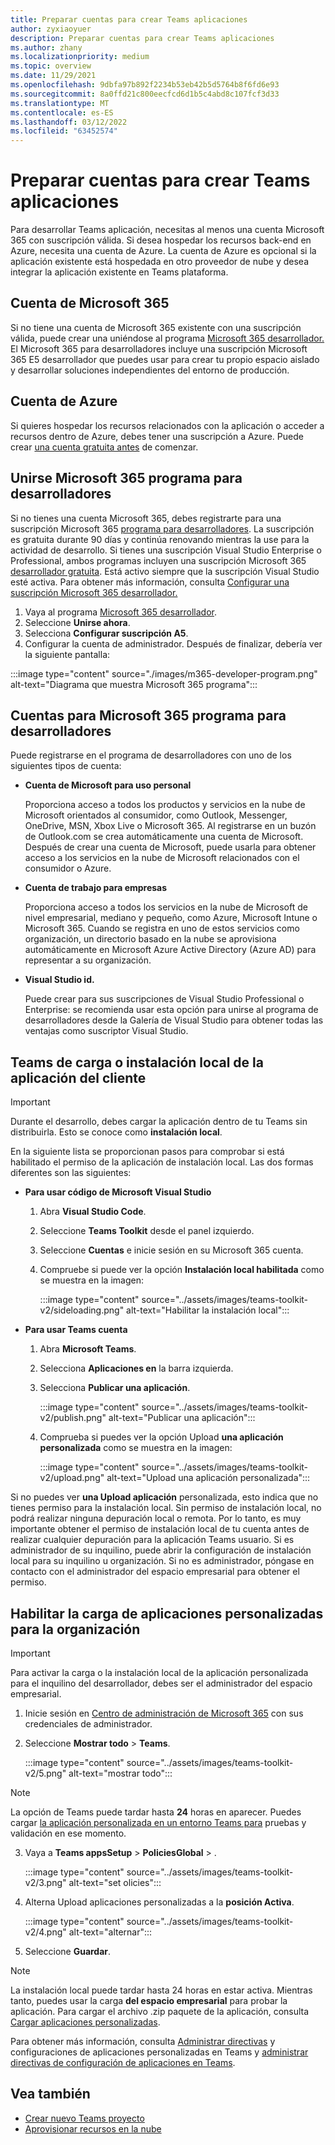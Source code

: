 ```yaml
---
title: Preparar cuentas para crear Teams aplicaciones
author: zyxiaoyuer
description: Preparar cuentas para crear Teams aplicaciones
ms.author: zhany
ms.localizationpriority: medium
ms.topic: overview
ms.date: 11/29/2021
ms.openlocfilehash: 9dbfa97b892f2234b53eb42b5d5764b8f6fd6e93
ms.sourcegitcommit: 8a0ffd21c800eecfcd6d1b5c4abd8c107fcf3d33
ms.translationtype: MT
ms.contentlocale: es-ES
ms.lasthandoff: 03/12/2022
ms.locfileid: "63452574"
---
```

# <a name="prepare-accounts-to-build-teams-apps"></a>Preparar cuentas para crear Teams aplicaciones

Para desarrollar Teams aplicación, necesitas al menos una cuenta Microsoft 365 con suscripción válida. Si desea hospedar los recursos back-end en Azure, necesita una cuenta de Azure. La cuenta de Azure es opcional si la aplicación existente está hospedada en otro proveedor de nube y desea integrar la aplicación existente en Teams plataforma.

## <a name="microsoft-365-account"></a>Cuenta de Microsoft 365

Si no tiene una cuenta de Microsoft 365 existente con una suscripción válida, puede crear una uniéndose al programa [Microsoft 365 desarrollador.](https://developer.microsoft.com/microsoft-365/dev-program) El Microsoft 365 para desarrolladores incluye una suscripción Microsoft 365 E5 desarrollador que puedes usar para crear tu propio espacio aislado y desarrollar soluciones independientes del entorno de producción.

## <a name="azure-account"></a>Cuenta de Azure

Si quieres hospedar los recursos relacionados con la aplicación o acceder a recursos dentro de Azure, debes tener una suscripción a Azure. Puede crear [una cuenta gratuita antes](https://azure.microsoft.com/free/) de comenzar.

## <a name="join-microsoft-365-developer-program"></a>Unirse Microsoft 365 programa para desarrolladores

Si no tienes una cuenta Microsoft 365, debes registrarte para una suscripción Microsoft 365 [programa para desarrolladores](https://developer.microsoft.com/microsoft-365/dev-program). La suscripción es gratuita durante 90 días y continúa renovando mientras la use para la actividad de desarrollo. Si tienes una suscripción Visual Studio Enterprise o Professional, ambos programas incluyen una suscripción Microsoft 365 [desarrollador gratuita](https://aka.ms/MyVisualStudioBenefits). Está activo siempre que la suscripción Visual Studio esté activa. Para obtener más información, consulta [Configurar una suscripción Microsoft 365 desarrollador.](https://developer.microsoft.com/microsoft-365/dev-program)

1. Vaya al programa [Microsoft 365 desarrollador](https://developer.microsoft.com/microsoft-365/dev-program).
2. Seleccione **Unirse ahora**.
3. Selecciona **Configurar suscripción A5**.
4. Configurar la cuenta de administrador. Después de finalizar, debería ver la siguiente pantalla:

:::image type="content" source="./images/m365-developer-program.png" alt-text="Diagrama que muestra Microsoft 365 programa":::

## <a name="accounts-for-microsoft-365-developer-program"></a>Cuentas para Microsoft 365 programa para desarrolladores

Puede registrarse en el programa de desarrolladores con uno de los siguientes tipos de cuenta:

* **Cuenta de Microsoft para uso personal**

  Proporciona acceso a todos los productos y servicios en la nube de Microsoft orientados al consumidor, como Outlook, Messenger, OneDrive, MSN, Xbox Live o Microsoft 365. Al registrarse en un buzón de Outlook.com se crea automáticamente una cuenta de Microsoft. Después de crear una cuenta de Microsoft, puede usarla para obtener acceso a los servicios en la nube de Microsoft relacionados con el consumidor o Azure.

* **Cuenta de trabajo para empresas**

  Proporciona acceso a todos los servicios en la nube de Microsoft de nivel empresarial, mediano y pequeño, como Azure, Microsoft Intune o Microsoft 365. Cuando se registra en uno de estos servicios como organización, un directorio basado en la nube se aprovisiona automáticamente en Microsoft Azure Active Directory (Azure AD) para representar a su organización.

* **Visual Studio id.**

  Puede crear para sus suscripciones de Visual Studio Professional o Enterprise: se recomienda usar esta opción para unirse al programa de desarrolladores desde la Galería de Visual Studio para obtener todas las ventajas como suscriptor Visual Studio.

## <a name="teams-customer-app-upload-or-sideload-permission"></a>Teams de carga o instalación local de la aplicación del cliente

> [!IMPORTANT]
> Durante el desarrollo, debes cargar la aplicación dentro de tu Teams sin distribuirla. Esto se conoce como **instalación local**.

En la siguiente lista se proporcionan pasos para comprobar si está habilitado el permiso de la aplicación de instalación local. Las dos formas diferentes son las siguientes:

* **Para usar código de Microsoft Visual Studio**

    1. Abra **Visual Studio Code**.
    1. Seleccione **Teams Toolkit** desde el panel izquierdo.
    1. Seleccione **Cuentas** e inicie sesión en su Microsoft 365 cuenta.
    1. Compruebe si puede ver la opción **Instalación local habilitada** como se muestra en la imagen:

       :::image type="content" source="../assets/images/teams-toolkit-v2/sideloading.png" alt-text="Habilitar la instalación local":::

* **Para usar Teams cuenta**

    1. Abra **Microsoft Teams**.
    2. Selecciona **Aplicaciones en** la barra izquierda.
    3. Selecciona **Publicar una aplicación**.

       :::image type="content" source="../assets/images/teams-toolkit-v2/publish.png" alt-text="Publicar una aplicación":::

    4. Comprueba si puedes ver la opción Upload **una aplicación personalizada** como se muestra en la imagen:

       :::image type="content" source="../assets/images/teams-toolkit-v2/upload.png" alt-text="Upload una aplicación personalizada":::

Si no puedes ver **una Upload aplicación** personalizada, esto indica que no tienes permiso para la instalación local. Sin permiso de instalación local, no podrá realizar ninguna depuración local o remota. Por lo tanto, es muy importante obtener el permiso de instalación local de tu cuenta antes de realizar cualquier depuración para la aplicación Teams usuario. Si es administrador de su inquilino, puede abrir la configuración de instalación local para su inquilino u organización. Si no es administrador, póngase en contacto con el administrador del espacio empresarial para obtener el permiso.

## <a name="enable-custom-app-uploading-for-your-organization"></a>Habilitar la carga de aplicaciones personalizadas para la organización

> [!IMPORTANT]
> Para activar la carga o la instalación local de la aplicación personalizada para el inquilino del desarrollador, debes ser el administrador del espacio empresarial.

1. Inicie sesión en [Centro de administración de Microsoft 365](https://admin.microsoft.com/Adminportal/Home?source=applauncher#/homepage#/) con sus credenciales de administrador.

2. Seleccione **Mostrar todo** >  **Teams**.

   :::image type="content" source="../assets/images/teams-toolkit-v2/5.png" alt-text="mostrar todo":::

> [!NOTE]
> La opción de Teams puede tardar hasta **24** horas en  aparecer. Puedes cargar [la aplicación personalizada en un entorno Teams para](/microsoftteams/upload-custom-apps) pruebas y validación en ese momento.

3. Vaya a **Teams appsSetup** >  **PoliciesGlobal** > .

   :::image type="content" source="../assets/images/teams-toolkit-v2/3.png" alt-text="set olicies":::

4. Alterna Upload aplicaciones personalizadas a la **posición Activa**.

   :::image type="content" source="../assets/images/teams-toolkit-v2/4.png" alt-text="alternar":::

5. Seleccione **Guardar**.

> [!Note]
> La instalación local puede tardar hasta 24 horas en estar activa. Mientras tanto, puedes usar la carga **del espacio empresarial** para probar la aplicación. Para cargar el archivo .zip paquete de la aplicación, consulta [Cargar aplicaciones personalizadas](/microsoftteams/teams-app-setup-policies).

Para obtener más información, consulta [Administrar directivas](/microsoftteams/teams-custom-app-policies-and-settings) y configuraciones de aplicaciones personalizadas en Teams y [administrar directivas de configuración de aplicaciones en Teams](/microsoftteams/teams-app-setup-policies).

## <a name="see-also"></a>Vea también

* [Crear nuevo Teams proyecto](create-new-project.md)
* [Aprovisionar recursos en la nube](provision.md)
